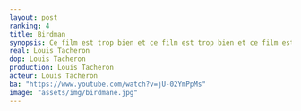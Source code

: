 ```yaml
---
layout: post
ranking: 4
title: Birdman
synopsis: Ce film est trop bien et ce film est trop bien et ce film est trop bien et ce film est trop bien et ce film est trop bien et ce film est trop bien et ce film est trop bien et ce film est trop bien et ce film est trop bien et ce film est trop bien et ce film est trop bien et ce film est trop bien et ce film est trop bien et ce film est trop bien et ce film est trop bien !!!
real: Louis Tacheron
dop: Louis Tacheron
production: Louis Tacheron
acteur: Louis Tacheron
ba: "https://www.youtube.com/watch?v=jU-02YmPpMs"
image: "assets/img/birdmane.jpg"
---
```

